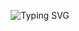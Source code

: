 <p align="center">
  <img src="https://readme-typing-svg.herokuapp.com/?color=02D9F7FF&size=35&center=true&vCenter=true&width=1000&lines=¡aprende%21+a+usar+git+y+github%21" alt="Typing SVG">
</p>
